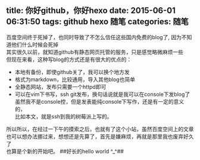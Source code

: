 title: 你好github，你好hexo
date: 2015-06-01 06:31:50
tags: github hexo 随笔
categories: 随笔
---

百度空间终于死掉了，也同时导致了不怎么信任这些国内免费的blog了,
因为不知道他们什么时候会死掉  
其实很久以前，就知道github有静态网页托管的服务，只是感觉略微麻烦一些   
但现在来看，这种写blog的方式还是有很大的优点的：
- 本地有备份，即使github关了，我可以换个地方发
- 格式为markdown，比较通用，导入其他blog也简单
- 全静态网站，发布只需要一个httpd即可
- 可以在vim下书写，ssh git发布，换句话说就是我可以在console下发blog了  
虽然我不是console控，但是发表能纯console下写作，还是有一定的意义的，  
比如本文，就是ssh到我的树莓派上写的。

所以所以，在经过一下午的摸索之后，也就有了这个小站，虽然百度空间上的文章
也可以想办法挪过来，想想还是先算了，首先是嫌麻烦，再就是那里我也废弃好久了  
也算是个新的开始吧。
##好长的hello world ^_^##
